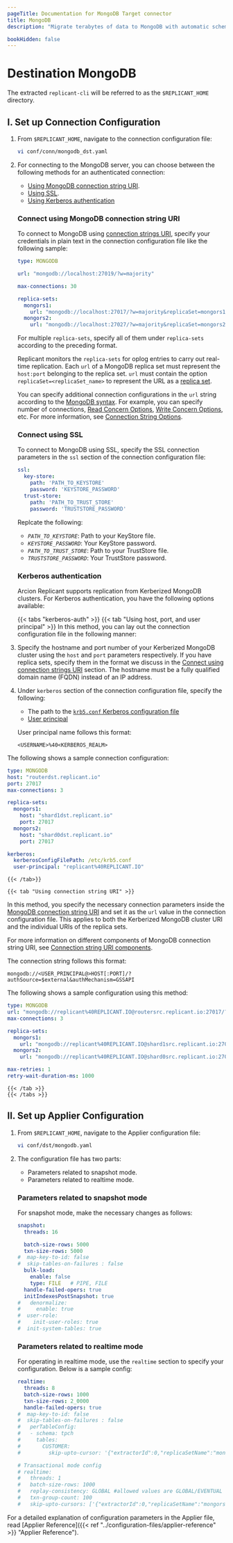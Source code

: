 ```yaml
---
pageTitle: Documentation for MongoDB Target connector
title: MongoDB
description: "Migrate terabytes of data to MongoDB with automatic schema conversion, powered by CDC."

bookHidden: false
---
```


# Destination MongoDB

The extracted `replicant-cli` will be referred to as the `$REPLICANT_HOME` directory.

## I. Set up Connection Configuration

1. From `$REPLICANT_HOME`, navigate to the connection configuration file:

    ```BASH
    vi conf/conn/mongodb_dst.yaml
    ```

2. For connecting to the MongoDB server, you can choose between the following methods for an authenticated connection:

    - [Using MongoDB connection string URI](#connect-using-mongodb-connection-string-uri).
    - [Using SSL](#connect-using-ssl).
    - [Using Kerberos authentication](#kerberos-authentication)

    ### Connect using MongoDB connection string URI
    To connect to MongoDB using [connection strings URI](https://www.mongodb.com/docs/manual/reference/connection-string/), specify your credentials in plain text in the connection configuration file like the following sample:

    ```YAML
    type: MONGODB

    url: "mongodb://localhost:27019/?w=majority"

    max-connections: 30

    replica-sets:
      mongors1:
        url: "mongodb://localhost:27017/?w=majority&replicaSet=mongors1"
      mongors2:
        url: "mongodb://localhost:27027/?w=majority&replicaSet=mongors2"
    ```
    For multiple `replica-sets`, specify all of them under `replica-sets` according to the preceding format.
    
    Replicant monitors the `replica-sets` for oplog entries to carry out real-time replication. Each `url` of a MongoDB replica set must represent the `host:port` belonging to the replica set. `url` must contain the option `replicaSet=<replicaSet_name>` to represent the URL as a [replica set](https://docs.mongodb.com/manual/reference/glossary/#std-term-replica-set). 
      
    You can specify additional connection configurations in the `url` string according to the [MongoDB syntax](https://docs.mongodb.com/manual/reference/connection-string/). For example, you can specify number of connections, [Read Concern Options](https://www.mongodb.com/docs/manual/reference/connection-string/#readconcern-options), [Write Concern Options](https://www.mongodb.com/docs/manual/reference/connection-string/#write-concern-options), etc. For more information, see [Connection String Options](https://www.mongodb.com/docs/manual/reference/connection-string/#connection-string-options).
    
    ### Connect using SSL
    To connect to MongoDB using SSL, specify the SSL connection parameters in the `ssl` section of the connection configuration file:

      ```YAML
      ssl:
        key-store:
          path: 'PATH_TO_KEYSTORE'
          password: 'KEYSTORE_PASSWORD'
        trust-store:
          path: 'PATH_TO_TRUST_STORE'
          password: 'TRUSTSTORE_PASSWORD'
      ```

      Replcate the following:

      - *`PATH_TO_KEYSTORE`*: Path to your KeyStore file.
      - *`KEYSTORE_PASSWORD`*: Your KeyStore password.
      - *`PATH_TO_TRUST_STORE`*: Path to your TrustStore file.
      - *`TRUSTSTORE_PASSWORD`*: Your TrustStore password.

    ### Kerberos authentication
    Arcion Replicant supports replication from Kerberized MongoDB clusters. For Kerberos authentication, you have the following options available:

    {{< tabs "kerberos-auth" >}}
    {{< tab "Using host, port, and user principal" >}}
  In this method, you can lay out the connection configuration file in the following manner:

  1. Specify the hostname and port number of your Kerberized MongoDB cluster using the `host` and `port` parameters respectively. If you have replica sets, specify them in the format we discuss in the [Connect using connection strings URI](#connect-using-mongodb-connection-string-uri) section. The hostname must be a fully qualified domain name (FQDN) instead of an IP address.
  2. Under `kerberos` section of the connection configuration file, specify the following:
       - The path to the [`krb5.conf` Kerberos configuration file](https://web.mit.edu/kerberos/krb5-1.12/doc/admin/conf_files/krb5_conf.html) 
       - [User principal](https://www.mongodb.com/docs/manual/core/kerberos/#user-principal)

       User principal name follows this format:

       ```
       <USERNAME>%40<KERBEROS_REALM>
       ```

  
  The following shows a sample connection configuration:

  ```YAML
  type: MONGODB
  host: "routerdst.replicant.io" 
  port: 27017
  max-connections: 3

  replica-sets:
    mongors1:
      host: "shard1dst.replicant.io"
      port: 27017
    mongors2:
      host: "shard0dst.replicant.io"
      port: 27017

  kerberos:
    kerberosConfigFilePath: /etc/krb5.conf
    user-principal: "replicant%40REPLICANT.IO" 
  ```
    {{< /tab>}}

    {{< tab "Using connection string URI" >}}
  In this method, you specify the necessary connection parameters inside the [MongoDB connection string URI](https://www.mongodb.com/docs/manual/reference/connection-string/) and set it as the `url` value in the connection configuration file. This applies to both the Kerberized MongoDB cluster URI and the individual URIs of the replica sets.

  For more information on different components of MongoDB connection string URI, see [Connection string URI components](https://www.mongodb.com/docs/manual/reference/connection-string/#components).

  The connection string follows this format:

  ```
  mongodb://<USER_PRINCIPAL@>HOST[:PORT]/?authSource=$external&authMechanism=GSSAPI
  ```

  The following shows a sample configuration using this method:

  ```YAML
  type: MONGODB
  url: "mongodb://replicant%40REPLICANT.IO@routersrc.replicant.io:27017/?authSource=$external&authMechanism=GSSAPI"
  max-connections: 3

  replica-sets:
    mongors1:
      url: "mongodb://replicant%40REPLICANT.IO@shard1src.replicant.io:27017/?authSource=$external&authMechanism=GSSAPI"
    mongors2:
      url: "mongodb://replicant%40REPLICANT.IO@shard0src.replicant.io:27017/?authSource=$external&authMechanism=GSSAPI"

  max-retries: 1
  retry-wait-duration-ms: 1000
  ```
  
    {{< /tab >}}
    {{< /tabs >}}

## II. Set up Applier Configuration

1. From `$REPLICANT_HOME`, navigate to the Applier configuration file:
   ```BASH
   vi conf/dst/mongodb.yaml
   ```

2. The configuration file has two parts:

    - Parameters related to snapshot mode.
    - Parameters related to realtime mode.

    ### Parameters related to snapshot mode
    For snapshot mode, make the necessary changes as follows:

    ```YAML
    snapshot:
      threads: 16

      batch-size-rows: 5000
      txn-size-rows: 5000
    #  map-key-to-id: false
    #  skip-tables-on-failures : false
      bulk-load:
        enable: false
        type: FILE   # PIPE, FILE
      handle-failed-opers: true
      initIndexesPostSnapshot: true
    #   denormalize:
    #     enable: true
    #  user-role:
    #    init-user-roles: true
    #  init-system-tables: true
    ```
    ### Parameters related to realtime mode
    For operating in realtime mode, use the `realtime` section to specify your configuration. Below is a sample config:

    ```YAML
    realtime:
      threads: 8
      batch-size-rows: 1000
      txn-size-rows: 2_0000
      handle-failed-opers: true
    #  map-key-to-id: false
    #  skip-tables-on-failures : false
    #   perTableConfig:
    #   - schema: tpch
    #     tables:
    #       CUSTOMER:
    #         skip-upto-cursor: '{"extractorId":0,"replicaSetName":"mongors1","resumeToken":6868517489379115009,"seqNum":3,"v":1,"timestamp":1599201348000}'

    # Transactional mode config
    # realtime:
    #   threads: 1
    #   batch-size-rows: 1000
    #   replay-consistency: GLOBAL #allowed values are GLOBAL/EVENTUAL
    #   txn-group-count: 100
    #   skip-upto-cursors: ['{"extractorId":0,"replicaSetName":"mongors1","resumeToken":6868517489379115009,"seqNum":3,"v":1,"timestamp":1599201348000}']

For a detailed explanation of configuration parameters in the Applier file, read [Applier Reference]({{< ref "../configuration-files/applier-reference" >}} "Applier Reference").